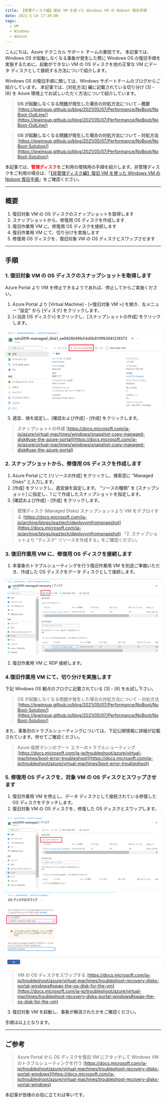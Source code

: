 ```yaml
---
title: 【管理ディスク編】復旧 VM を使った Windows VM の Noboot 復旧手順
date: 2021-5-14 17:30:00
tags:
  - VM
  - Windows
  - Noboot
---
```


こんにちは。Azure テクニカル サポート チームの重田です。 
本記事では、Windows OS が起動しなくなる事象が発生した際に Windows OS の復旧手順を実施するために、起動ができない VM の OS ディスクを他の正常な VM にデータ ディスクとして接続する方法について紹介します。

<!-- more -->

Windows OS の復旧手順に関しては、Windows サポートチームのブログからご紹介しています。
本記事では、[対処方法] 編に記載されている切り分け [3] - [6] を Azure 環境上でお試しいただく方法について紹介しています。

> **OS が起動しなくなる問題が発生した場合の対処方法について – 概要**
> [https://jpwinsup.github.io/blog/2021/05/07/Performance/NoBoot/NoBoot-OutLine/](https://jpwinsup.github.io/blog/2021/05/07/Performance/NoBoot/NoBoot-OutLine/)

> **OS が起動しなくなる問題が発生した場合の対処方法について – 対処方法**
> [https://jpwinsup.github.io/blog/2021/05/07/Performance/NoBoot/NoBoot-Solution/](https://jpwinsup.github.io/blog/2021/05/07/Performance/NoBoot/NoBoot-Solution/)


本記事では、<span style="color:red;">**管理ディスク**</span>をご利用の環境用の手順を紹介します。非管理ディスクをご利用の場合は、「[【非管理ディスク編】復旧 VM を使った Windows VM の Noboot 復旧手順](https://jpaztech.github.io/blog/vm/noboot-recovery-unmanaged-disk/)」をご確認ください。

---

## 概要
1. 復旧対象 VM の OS ディスクのスナップショットを取得します
2. スナップショットから、修復用 OS ディスクを作成します
3. 復旧作業用 VM に、修復用 OS ディスクを接続します
4. 復旧作業用 VM にて、切り分けを実施します
5. 修復用 OS ディスクを、復旧対象 VM の OS ディスクとスワップさせます

---

## 手順

### 1. 復旧対象 VM の OS ディスクのスナップショットを取得します
Azure Portal より  VM を停止できるようであれば、停止してからご実施ください。

1. Azure Portal より [Virtual Machine] - [<復旧対象 VM >] を開き、左メニュー "設定" から [ディスク] をクリックします。
2. [<当該 OS ディスク>] をクリックし、[スナップショットの作成] をクリックします。

![](./noboot-recovery-managed-disk/1.png)

3. 適宜、値を設定し、[確認および作成] - [作成] をクリックします。

> スナップショットの作成
> [https://docs.microsoft.com/ja-jp/azure/virtual-machines/windows/snapshot-copy-managed-disk#use-the-azure-portal](https://docs.microsoft.com/ja-jp/azure/virtual-machines/windows/snapshot-copy-managed-disk#use-the-azure-portal)
 
### 2. スナップショットから、修復用 OS ディスクを作成します
1. Azure Portal にて [リソースの作成] をクリックし、検索窓に "Managed Disks" と入力します。
2. [作成] をクリックし、適宜値を設定します。
   "ソースの種類" を [スナップショット] に指定し、1 にて作成したスナップショットを指定します。
3. [確認および作成] - [作成] をクリックします。

> 管理ディスク (Managed Disks) スナップショットより VM をデプロイする
> [https://docs.microsoft.com/ja-jp/archive/blogs/jpaztech/deployvmfromsnapshot](https://docs.microsoft.com/ja-jp/archive/blogs/jpaztech/deployvmfromsnapshot)
> 「2. スナップショットより "ディスク" リソースを作成する」をご確認ください。
 
### 3. 復旧作業用 VM に、修復用 OS ディスクを接続します
1. 本事象のトラブルシューティングを行う復旧作業用 VM を別途ご準備いただき、作成した OS ディスクをデータ ディスクとして接続します。

![](./noboot-recovery-managed-disk/3.png)

2. 復旧作業用 VM に RDP 接続します。

### 4.復旧作業用 VM にて、切り分けを実施します

下記 Windows OS 観点のブログに記載されている [3] - [6] をお試し下さい。

> OS が起動しなくなる問題が発生した場合の対処方法について – 対処方法
> [https://jpwinsup.github.io/blog/2021/05/07/Performance/NoBoot/NoBoot-Solution/](https://jpwinsup.github.io/blog/2021/05/07/Performance/NoBoot/NoBoot-Solution/)

また、事象別のトラブルシューティングについては、下記公開情報に詳細が記載されています。併せてご確認ください。

> Azure 仮想マシンのブート エラーのトラブルシューティング
> [https://docs.microsoft.com/ja-jp/troubleshoot/azure/virtual-machines/boot-error-troubleshoot](https://docs.microsoft.com/ja-jp/troubleshoot/azure/virtual-machines/boot-error-troubleshoot)

### 5. 修復用 OS ディスクを、対象 VM の OS ディスクとスワップさせます

1. 復旧作業用 VM を停止し、データ ディスクとして接続されている修復した OS ディスクをデタッチします。
2. 復旧対象 VM の OS ディスクを、修復した OS ディスクとスワップします。

![](./noboot-recovery-managed-disk/4.png)

![](./noboot-recovery-managed-disk/5.png)

> VM の OS ディスクをスワップする
> [https://docs.microsoft.com/ja-jp/troubleshoot/azure/virtual-machines/troubleshoot-recovery-disks-portal-windows#swap-the-os-disk-for-the-vm](https://docs.microsoft.com/ja-jp/troubleshoot/azure/virtual-machines/troubleshoot-recovery-disks-portal-windows#swap-the-os-disk-for-the-vm)

3. 復旧対象 VM を起動し、事象が解消されたかをご確認ください。

手順は以上となります。

---

## ご参考

> Azure Portal から OS ディスクを復旧 VM にアタッチして Windows VM のトラブルシューティングを行う
> [https://docs.microsoft.com/ja-jp/troubleshoot/azure/virtual-machines/troubleshoot-recovery-disks-portal-windows](https://docs.microsoft.com/ja-jp/troubleshoot/azure/virtual-machines/troubleshoot-recovery-disks-portal-windows)

本記事が皆様のお役に立てれば幸いです。
